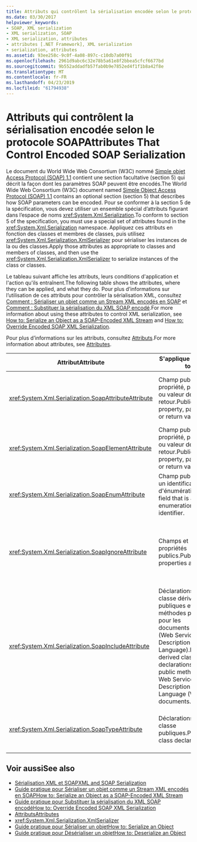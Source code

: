 ```yaml
---
title: Attributs qui contrôlent la sérialisation encodée selon le protocole SOAP
ms.date: 03/30/2017
helpviewer_keywords:
- SOAP, XML serialization
- XML serialization, SOAP
- XML serialization, attributes
- attributes [.NET Framework], XML serialization
- serialization, attributes
ms.assetid: 93ee258c-9c0f-4a08-897c-c10db7a00f91
ms.openlocfilehash: 2961d9abc6c32e78b5a61e8f2bbea5cfcf6677bd
ms.sourcegitcommit: 9b552addadfb57fab0b9e7852ed4f1f1b8a42f8e
ms.translationtype: MT
ms.contentlocale: fr-FR
ms.lasthandoff: 04/23/2019
ms.locfileid: "61794938"
---
```

# <a name="attributes-that-control-encoded-soap-serialization"></a><span data-ttu-id="dab30-102">Attributs qui contrôlent la sérialisation encodée selon le protocole SOAP</span><span class="sxs-lookup"><span data-stu-id="dab30-102">Attributes That Control Encoded SOAP Serialization</span></span>

<span data-ttu-id="dab30-103">Le document du World Wide Web Consortium (W3C) nommé [Simple objet Access Protocol (SOAP) 1.1](https://www.w3.org/TR/2000/NOTE-SOAP-20000508/) contient une section facultative (section 5) qui décrit la façon dont les paramètres SOAP peuvent être encodés.</span><span class="sxs-lookup"><span data-stu-id="dab30-103">The World Wide Web Consortium (W3C) document named [Simple Object Access Protocol (SOAP) 1.1](https://www.w3.org/TR/2000/NOTE-SOAP-20000508/) contains an optional section (section 5) that describes how SOAP parameters can be encoded.</span></span> <span data-ttu-id="dab30-104">Pour se conformer à la section 5 de la spécification, vous devez utiliser un ensemble spécial d’attributs figurant dans l’espace de noms <xref:System.Xml.Serialization>.</span><span class="sxs-lookup"><span data-stu-id="dab30-104">To conform to section 5 of the specification, you must use a special set of attributes found in the <xref:System.Xml.Serialization> namespace.</span></span> <span data-ttu-id="dab30-105">Appliquez ces attributs en fonction des classes et membres de classes, puis utilisez <xref:System.Xml.Serialization.XmlSerializer> pour sérialiser les instances de la ou des classes.</span><span class="sxs-lookup"><span data-stu-id="dab30-105">Apply those attributes as appropriate to classes and members of classes, and then use the <xref:System.Xml.Serialization.XmlSerializer> to serialize instances of the class or classes.</span></span>

<span data-ttu-id="dab30-106">Le tableau suivant affiche les attributs, leurs conditions d'application et l'action qu'ils entraînent.</span><span class="sxs-lookup"><span data-stu-id="dab30-106">The following table shows the attributes, where they can be applied, and what they do.</span></span> <span data-ttu-id="dab30-107">Pour plus d’informations sur l’utilisation de ces attributs pour contrôler la sérialisation XML, consultez [Comment : Sérialiser un objet comme un Stream XML encodés en SOAP](how-to-serialize-an-object-as-a-soap-encoded-xml-stream.md) et [Comment : Substituer la sérialisation du XML SOAP encodé](how-to-override-encoded-soap-xml-serialization.md).</span><span class="sxs-lookup"><span data-stu-id="dab30-107">For more information about using these attributes to control XML serialization, see [How to: Serialize an Object as a SOAP-Encoded XML Stream](how-to-serialize-an-object-as-a-soap-encoded-xml-stream.md) and [How to: Override Encoded SOAP XML Serialization](how-to-override-encoded-soap-xml-serialization.md).</span></span>

<span data-ttu-id="dab30-108">Pour plus d’informations sur les attributs, consultez [Attributs](../../../docs/standard/attributes/index.md).</span><span class="sxs-lookup"><span data-stu-id="dab30-108">For more information about attributes, see [Attributes](../../../docs/standard/attributes/index.md).</span></span>

|<span data-ttu-id="dab30-109">Attribut</span><span class="sxs-lookup"><span data-stu-id="dab30-109">Attribute</span></span>|<span data-ttu-id="dab30-110">S'applique à</span><span class="sxs-lookup"><span data-stu-id="dab30-110">Applies to</span></span>|<span data-ttu-id="dab30-111">Informations fournies</span><span class="sxs-lookup"><span data-stu-id="dab30-111">Specifies</span></span>|
|---------------|----------------|---------------|
|<xref:System.Xml.Serialization.SoapAttributeAttribute>|<span data-ttu-id="dab30-112">Champ public, propriété, paramètre ou valeur de retour.</span><span class="sxs-lookup"><span data-stu-id="dab30-112">Public field, property, parameter, or return value.</span></span>|<span data-ttu-id="dab30-113">Le membre de classe est sérialisé en tant qu'attribut XML.</span><span class="sxs-lookup"><span data-stu-id="dab30-113">The class member will be serialized as an XML attribute.</span></span>|
|<xref:System.Xml.Serialization.SoapElementAttribute>|<span data-ttu-id="dab30-114">Champ public, propriété, paramètre ou valeur de retour.</span><span class="sxs-lookup"><span data-stu-id="dab30-114">Public field, property, parameter, or return value.</span></span>|<span data-ttu-id="dab30-115">La classe est sérialisée en tant qu'élément XML.</span><span class="sxs-lookup"><span data-stu-id="dab30-115">The class will be serialized as an XML element.</span></span>|
|<xref:System.Xml.Serialization.SoapEnumAttribute>|<span data-ttu-id="dab30-116">Champ public qui est un identificateur d'énumération.</span><span class="sxs-lookup"><span data-stu-id="dab30-116">Public field that is an enumeration identifier.</span></span>|<span data-ttu-id="dab30-117">Nom d'élément d'un membre d'énumération.</span><span class="sxs-lookup"><span data-stu-id="dab30-117">The element name of an enumeration member.</span></span>|
|<xref:System.Xml.Serialization.SoapIgnoreAttribute>|<span data-ttu-id="dab30-118">Champs et propriétés publics.</span><span class="sxs-lookup"><span data-stu-id="dab30-118">Public properties and fields.</span></span>|<span data-ttu-id="dab30-119">La propriété ou le champ doit être ignoré lorsque la classe conteneur est sérialisée.</span><span class="sxs-lookup"><span data-stu-id="dab30-119">The property or field should be ignored when the containing class is serialized.</span></span>|
|<xref:System.Xml.Serialization.SoapIncludeAttribute>|<span data-ttu-id="dab30-120">Déclarations de classe dérivée publiques et méthodes publiques pour les documents WSDL (Web Services Description Language).</span><span class="sxs-lookup"><span data-stu-id="dab30-120">Public-derived class declarations and public methods for Web Services Description Language (WSDL) documents.</span></span>|<span data-ttu-id="dab30-121">Le type doit être inclus lors de la génération de schémas (afin d'être reconnu en cas de sérialisation).</span><span class="sxs-lookup"><span data-stu-id="dab30-121">The type should be included when generating schemas (to be recognized when serialized).</span></span>|
|<xref:System.Xml.Serialization.SoapTypeAttribute>|<span data-ttu-id="dab30-122">Déclarations de classe publiques.</span><span class="sxs-lookup"><span data-stu-id="dab30-122">Public class declarations.</span></span>|<span data-ttu-id="dab30-123">La classe doit être sérialisée en tant que type XML.</span><span class="sxs-lookup"><span data-stu-id="dab30-123">The class should be serialized as an XML type.</span></span>|

## <a name="see-also"></a><span data-ttu-id="dab30-124">Voir aussi</span><span class="sxs-lookup"><span data-stu-id="dab30-124">See also</span></span>

- [<span data-ttu-id="dab30-125">Sérialisation XML et SOAP</span><span class="sxs-lookup"><span data-stu-id="dab30-125">XML and SOAP Serialization</span></span>](xml-and-soap-serialization.md)
- [<span data-ttu-id="dab30-126">Guide pratique pour Sérialiser un objet comme un Stream XML encodés en SOAP</span><span class="sxs-lookup"><span data-stu-id="dab30-126">How to: Serialize an Object as a SOAP-Encoded XML Stream</span></span>](how-to-serialize-an-object-as-a-soap-encoded-xml-stream.md)
- [<span data-ttu-id="dab30-127">Guide pratique pour Substituer la sérialisation du XML SOAP encodé</span><span class="sxs-lookup"><span data-stu-id="dab30-127">How to: Override Encoded SOAP XML Serialization</span></span>](how-to-override-encoded-soap-xml-serialization.md)
- [<span data-ttu-id="dab30-128">Attributs</span><span class="sxs-lookup"><span data-stu-id="dab30-128">Attributes</span></span>](../../../docs/standard/attributes/index.md)
- <xref:System.Xml.Serialization.XmlSerializer>
- [<span data-ttu-id="dab30-129">Guide pratique pour Sérialiser un objet</span><span class="sxs-lookup"><span data-stu-id="dab30-129">How to: Serialize an Object</span></span>](how-to-serialize-an-object.md)
- [<span data-ttu-id="dab30-130">Guide pratique pour Désérialiser un objet</span><span class="sxs-lookup"><span data-stu-id="dab30-130">How to: Deserialize an Object</span></span>](how-to-deserialize-an-object.md)
